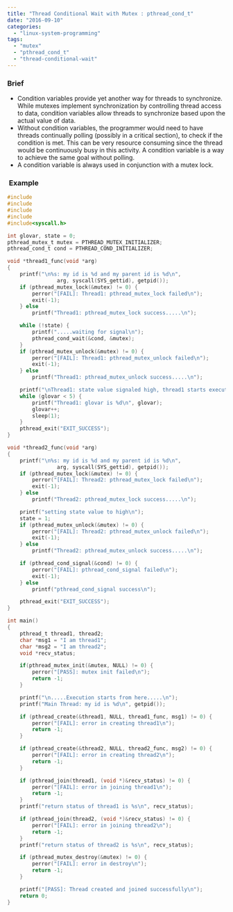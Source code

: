 ```yaml
---
title: "Thread Conditional Wait with Mutex : pthread_cond_t"
date: "2016-09-10"
categories: 
  - "linux-system-programming"
tags: 
  - "mutex"
  - "pthread_cond_t"
  - "thread-conditional-wait"
---
```


### Brief

- Condition variables provide yet another way for threads to synchronize. While mutexes implement synchronization by controlling thread access to data, condition variables allow threads to synchronize based upon the actual value of data.
- Without condition variables, the programmer would need to have threads continually polling (possibly in a critical section), to check if the condition is met. This can be very resource consuming since the thread would be continuously busy in this activity. A condition variable is a way to achieve the same goal without polling.
- A condition variable is always used in conjunction with a mutex lock.

###  Example

```c
#include
#include
#include
#include
#include<syscall.h>

int glovar, state = 0;
pthread_mutex_t mutex = PTHREAD_MUTEX_INITIALIZER;
pthread_cond_t cond = PTHREAD_COND_INITIALIZER;

void *thread1_func(void *arg)
{
    printf("\n%s: my id is %d and my parent id is %d\n",
                arg, syscall(SYS_gettid), getpid());
    if (pthread_mutex_lock(&mutex) != 0) {
        perror("[FAIL]: Thread1: pthread_mutex_lock failed\n");
        exit(-1);
    } else
        printf("Thread1: pthread_mutex_lock success.....\n");

    while (!state) {
        printf(".....waiting for signal\n");
        pthread_cond_wait(&cond, &mutex);
    }
    if (pthread_mutex_unlock(&mutex) != 0) {
        perror("[FAIL]: Thread1: pthread_mutex_unlock failed\n");
        exit(-1);
    } else
        printf("Thread1: pthread_mutex_unlock success.....\n");

    printf("\nThread1: state value signaled high, thread1 starts execution\n");
    while (glovar < 5) {
        printf("Thread1: glovar is %d\n", glovar);
        glovar++;
        sleep(1);
    }
    pthread_exit("EXIT_SUCCESS");
}

void *thread2_func(void *arg)
{
    printf("\n%s: my id is %d and my parent id is %d\n", 
                arg, syscall(SYS_gettid), getpid());
    if (pthread_mutex_lock(&mutex) != 0) {
        perror("[FAIL]: Thread2: pthread_mutex_lock failed\n");
        exit(-1);
    } else
        printf("Thread2: pthread_mutex_lock success.....\n");

    printf("setting state value to high\n");
    state = 1;
    if (pthread_mutex_unlock(&mutex) != 0) {
        perror("[FAIL]: Thread2: pthread_mutex_unlock failed\n");
        exit(-1);
    } else
        printf("Thread2: pthread_mutex_unlock success.....\n");

    if (pthread_cond_signal(&cond) != 0) {
        perror("[FAIL]: pthread_cond_signal failed\n");
        exit(-1);
    } else
        printf("pthread_cond_signal success\n");

    pthread_exit("EXIT_SUCCESS");
}

int main()
{
    pthread_t thread1, thread2;
    char *msg1 = "I am thread1";
    char *msg2 = "I am thread2";
    void *recv_status;

    if(pthread_mutex_init(&mutex, NULL) != 0) {
        perror("[PASS]: mutex init failed\n");
        return -1;
    }

    printf("\n.....Execution starts from here.....\n");
    printf("Main Thread: my id is %d\n", getpid());

    if (pthread_create(&thread1, NULL, thread1_func, msg1) != 0) {
        perror("[FAIL]: error in creating thread1\n");
        return -1;
    }

    if (pthread_create(&thread2, NULL, thread2_func, msg2) != 0) {
        perror("[FAIL]: error in creating thread2\n");
        return -1;
    }

    if (pthread_join(thread1, (void *)&recv_status) != 0) {
        perror("[FAIL]: error in joining thread1\n");
        return -1;
    }
    printf("return status of thread1 is %s\n", recv_status);

    if (pthread_join(thread2, (void *)&recv_status) != 0) {
        perror("[FAIL]: error in joining thread2\n");
        return -1;
    }
    printf("return status of thread2 is %s\n", recv_status);

    if (pthread_mutex_destroy(&mutex) != 0) {
        perror("[FAIL]: error in destroy\n");
        return -1;
    }

    printf("[PASS]: Thread created and joined successfully\n");
    return 0;
}
```

